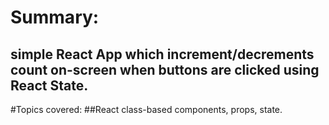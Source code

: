 # Summary:
## simple React App which increment/decrements count on-screen when buttons are clicked using React State.

#Topics covered:
##React class-based components, props, state.
